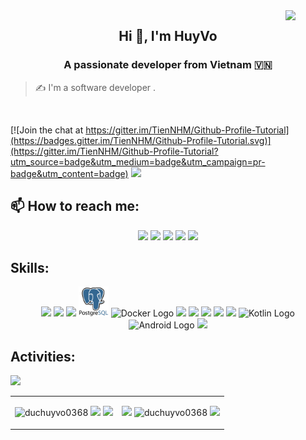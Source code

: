 <!-- <img align="left" width="400" src="https://github.githubassets.com/images/modules/profile/profile-first-repo.svg" /> -->
<img align="right" width="64" src="https://github.com/duchuyvo0368.png" />
<!-- <img align="right" width="64" src="https://img.icons8.com/color/48/vietnam-circular.png" /> -->

<h2 align="center">Hi 👋, I'm HuyVo</h2>
<p align="center">
  <h3 align="center">A passionate developer from Vietnam 🇻🇳 </h3>
</p>

> ✍ I'm a software developer .

<br />

[![Join the chat at https://gitter.im/TienNHM/Github-Profile-Tutorial](https://badges.gitter.im/TienNHM/Github-Profile-Tutorial.svg)](https://gitter.im/TienNHM/Github-Profile-Tutorial?utm_source=badge&utm_medium=badge&utm_campaign=pr-badge&utm_content=badge)
![](https://komarev.com/ghpvc/?username=duchuyvo0368&style=flat-square)

## 📫 How to reach me:

<p align="center">
  <a target="_blank">
    <img src="https://img.icons8.com/fluent/48/000000/linkedin.png"/>
  </a>
  <a alt="Facebook">
    <img src="https://img.icons8.com/fluent/48/000000/facebook-new.png" target="_blank" />
  </a> 
  <a alt="Github">
    <img src="https://img.icons8.com/fluent/48/000000/github.png"/>
  </a> 
  <a alt="Youtube channel" target="_blank" >
    <img src="https://img.icons8.com/fluent/48/000000/youtube-play.png"/>
  </a>
  <a alt="Email">
    <img src="https://img.icons8.com/fluent/48/000000/mailing.png"/>
  </a>
</p>

## Skills:
<p align="center">
  <img src="https://img.icons8.com/color/48/000000/microsoft-sql-server.png"/>
  <img src="https://img.icons8.com/color/48/000000/mysql-logo.png"/>
  <img src="https://img.icons8.com/color/48/000000/mongodb.png"/>
  <img src="https://raw.githubusercontent.com/devicons/devicon/master/icons/postgresql/postgresql-original-wordmark.svg" alt="PostgreSQL Logo" width="48" height="48"/>
  <img src="https://img.icons8.com/fluency/48/000000/docker.png" alt="Docker Logo"/>
  <img src="https://img.icons8.com/color/48/000000/git.png"/>
  <img src="https://img.icons8.com/color/48/000000/github-2.png"/>
  <img src="https://img.icons8.com/color/48/000000/visual-studio-code-2019.png"/>
  <img src="https://img.icons8.com/color/48/null/visual-studio--v2.png"/>
  <img src="https://img.icons8.com/dusk/48/000000/anaconda.png"/>
  <img src="https://img.icons8.com/color/48/000000/kotlin.png" alt="Kotlin Logo"/>
  <img src="https://img.icons8.com/fluent/48/000000/android-os.png" alt="Android Logo"/>
  <img src="https://img.icons8.com/color/48/000000/trello.png"/>
</p>

## Activities:

<table style="width:150%;">
  <tr>
      <img src="https://v1.pinimg.com/videos/mc/720p/5f/8d/44/5f8d442439e45df97daca82c973f537b.mp4"/>
  </tr>
  <tr>
    <td>
     <img src="https://github-readme-stats.vercel.app/api/top-langs/?username=duchuyvo0368&bg_color=FFFFFF00&text_color=179fa3&layout=compact&hide=CSS&langs_count=10&custom_title=Top%20commonly%20used%20languages" alt="duchuyvo0368" width="100%"/>
      <img src="http://github-profile-summary-cards.vercel.app/api/cards/repos-per-language?username=duchuyvo0368&theme=material_palenight" width="100%"/>
      <img src="http://github-profile-summary-cards.vercel.app/api/cards/most-commit-language?username=duchuyvo0368&theme=tokyonight" width="100%"/>
    </td>
    <td>
      <p> 
        <img src="http://github-profile-summary-cards.vercel.app/api/cards/stats?username=duchuyvo0368&theme=material_palenight" width="100%"/>
        <img src="https://github-readme-stats.vercel.app/api?username=duchuyvo0368&bg_color=FFFFFF00&text_color=179fa3&show_icons=true&count_private=true&include_all_commits=true&custom_title=Works%20on%20Github" alt="duchuyvo0368" width="100%"/>
        <img src="http://github-profile-summary-cards.vercel.app/api/cards/profile-details?username=duchuyvo0368&theme=algolia" width="100%"/>
      </p>
    </td>
  </tr>
</table>

